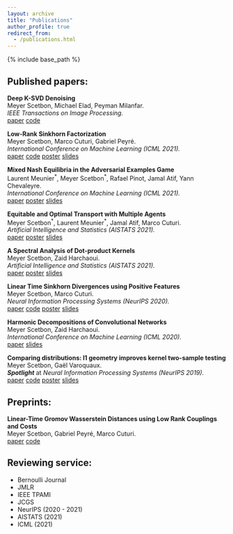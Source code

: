 ```yaml
---
layout: archive
title: "Publications"
author_profile: true
redirect_from:
  - /publications.html
---
```



{% include base_path %}



## Published papers:
**Deep K-SVD Denoising**  
Meyer Scetbon, Michael Elad, Peyman Milanfar.   
*IEEE Transactions on Image Processing.*   
[paper](https://arxiv.org/pdf/1909.13164.pdf)
[code](https://github.com/meyerscetbon/Deep-K-SVD)


**Low-Rank Sinkhorn Factorization**    
Meyer Scetbon, Marco Cuturi, Gabriel Peyré.  
*International Conference on Machine Learning (ICML 2021).*  
[paper](https://arxiv.org/abs/2103.04737)
[code](https://github.com/meyerscetbon/LOT)
[poster](/files/poster_LOT_icml_2021.pdf)
[slides](/files/slides_presentation_LOT_icml_2021.pdf)

**Mixed Nash Equilibria in the Adversarial Examples Game**   
Laurent Meunier<sup>\*</sup>, Meyer Scetbon<sup>\*</sup>, Rafael Pinot, Jamal Atif, Yann Chevaleyre.  
*International Conference on Machine Learning (ICML 2021).*   
[paper](https://arxiv.org/pdf/2102.06905.pdf)
[poster](/files/poster_dro_icml_2021.pdf)
[slides](/files/slide_presentation_dro_icml_2021.pdf)


**Equitable and Optimal Transport with Multiple Agents**     
Meyer Scetbon<sup>\*</sup>, Laurent Meunier<sup>\*</sup>, Jamal Atif, Marco Cuturi.  
*Artificial Intelligence and Statistics (AISTATS 2021).*   
[paper](https://arxiv.org/abs/2006.07260)
[poster](/files/poster_eot_aistats_2021.pdf)
[slides](/files/slide_presentation_eot_aistats_2021.pdf)


**A Spectral Analysis of Dot-product Kernels**    
Meyer Scetbon, Zaid Harchaoui.  
*Artificial Intelligence and Statistics (AISTATS 2021).*  
[paper](https://arxiv.org/abs/2002.12640)
[poster](/files/poster_dotk_aistats_2021.pdf)
[slides](/files/slide_presentation_dotk_aistats_2021.pdf)


**Linear Time Sinkhorn Divergences using Positive Features**   
Meyer Scetbon, Marco Cuturi.   
*Neural Information Processing Systems (NeurIPS 2020).*  
[paper](https://arxiv.org/abs/2006.07057)
[code](https://github.com/meyerscetbon/LinearSinkhorn)
[poster](/files/poster_neurips_2020.pdf)
[slides](/files/slide_presentation_neurips_2020.pdf)


**Harmonic Decompositions of Convolutional Networks**    
Meyer Scetbon, Zaid Harchaoui.    
*International Conference on Machine Learning (ICML 2020).*   
[paper](https://arxiv.org/pdf/2003.12756.pdf)
[slides](/files/Oral_ICML_CNN_2020.pdf)


**Comparing distributions: l1 geometry improves kernel two-sample testing**  
Meyer Scetbon, Gaël Varoquaux.  
***Spotlight*** at *Neural Information Processing Systems (NeurIPS 2019).*  
[paper](https://arxiv.org/pdf/1909.09264.pdf)
[code](https://github.com/meyerscetbon/l1_two_sample_test)
[poster](/files/poster_nips_l1_test.pdf)
[slides](/files/Spotlight_NeurIPS_2019.pdf)



## Preprints:
**Linear-Time Gromov Wasserstein Distances using Low Rank Couplings and Costs**  
Meyer Scetbon, Gabriel Peyré, Marco Cuturi.   
[paper](https://arxiv.org/pdf/2106.01128.pdf)
[code](https://github.com/meyerscetbon/LinearGromov)




## Reviewing service:
* Bernoulli Journal
* JMLR
* IEEE TPAMI
* JCGS
* NeurIPS (2020 - 2021)
* AISTATS (2021)
* ICML (2021)

